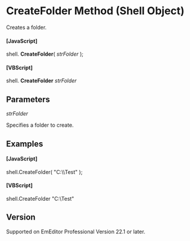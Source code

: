 # CreateFolder Method (Shell Object)

Creates a folder.

#### \[JavaScript\]

shell. **CreateFolder**( _strFolder_ );

#### \[VBScript\]

shell. **CreateFolder** _strFolder_

## Parameters

_strFolder_

Specifies a folder to create.

## Examples

#### \[JavaScript\]

shell.CreateFolder( "C:\\\Test" );

#### \[VBScript\]

shell.CreateFolder "C:\\Test"

## Version

Supported on EmEditor Professional Version 22.1 or later.
